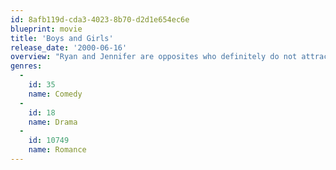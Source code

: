 ```yaml
---
id: 8afb119d-cda3-4023-8b70-d2d1e654ec6e
blueprint: movie
title: 'Boys and Girls'
release_date: '2000-06-16'
overview: "Ryan and Jennifer are opposites who definitely do not attract. At least that's what they always believed. When they met as twelve-year-olds, they disliked one another. When they met again as teenagers, they loathed each other. But when they meet in college, the uptight Ryan and the free-spirited Jennifer find that their differences bind them together and a rare friendship develops."
genres:
  -
    id: 35
    name: Comedy
  -
    id: 18
    name: Drama
  -
    id: 10749
    name: Romance
---
```

